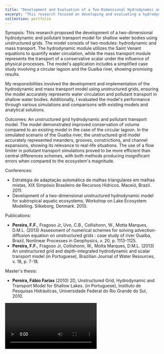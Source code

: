 ```yaml
---
title: "Development and Evaluation of a Two-Dimensional Hydrodynamic and Pollutant Transport Model for Shallow Water Bodies Using Unstructured Grids"
excerpt: "This research focused on developing and evaluating a hydrodynamic model using unstructured grids to study pollutant transport in shallow water bodies, addressing environmental challenges near urban areas."
collection: portfolio
---
```

Synopsis: This research proposed the development of a two-dimensional hydrodynamic and pollutant transport model for shallow water bodies using unstructured grids. The model consists of two modules: hydrodynamic and mass transport. The hydrodynamic module utilizes the Saint Venant equations to quantify water circulation, while the mass transport module represents the transport of a conservative scalar under the influence of physical processes. The model's application includes a simplified case study involving a circular lagoon and the Guaíba river, showing promising results.

My responsibilities involved the development and implementation of the hydrodynamic and mass transport model using unstructured grids, ensuring the model accurately represents water circulation and pollutant transport in shallow water bodies. Additionally, I evaluated the model's performance through various simulations and comparisons with existing models and analytical solutions.

Outcomes: An unstructured grid hydrodynamic and pollutant transport model. The model demonstrated improved conservation of volume compared to an existing model in the case of the circular lagoon. In the simulated scenario of the Guaíba river, the unstructured grid model accurately represented meanders, grooves, constrictions, and channel expansions, showing its relevance to real-life situations. The use of a flow limiter in pollutant transport simulations proved to be more efficient than central differences schemes, with both methods producing insignificant errors when compared to the ecosystem's magnitude.

Conferences:

<ul>
  <li> Estratégia de adaptação automática de malhas triangulares em malhas mistas, XIX Simpósio Brasileiro de Recursos Hı́dricos. Maceió, Brazil. 2011.</li>
  <li> Development of a two-dimensional unstructured hydrodynamic model for subtropical aquatic ecosystems, Workshop on Lake Ecosystem Modelling. Silkeborg, Denmark. 2010.</li>  
</ul>

Publications:

<ul>
  <li> <strong>Pereira, F.F.</strong>, Fragoso Jr, Uvo, C.B., Collishonn, W., Motta Marques, D.M.L. (2013) Assessment of numerical schemes for solving advection-diffusion equation on unstructured grids : case study of river Guaı́ba, Brazil, Nonlinear Processes in Geophysics, v. 20, p. 1113-1125.</li>
  <li> <strong>Pereira, F.F.</strong>, Fragoso Jr, Collishonn, W., Motta Marques, D.M.L. (2013) An unstructured grid and depth-integrated hydrodynamic and scalar transport model (in Portuguese), Brazilian Journal of Water Resources, v. 18, p. 7-18.</li>
</ul>


Master's thesis:

<ul>
  <li> <strong>Pereira, Fábio Farias</strong> (2010) 2D, Unstructured Grid, Hydrodynamic and Transport Model for Shallow Lakes. (in Portuguese), Instituto de Pesquisas Hidráulicas, Universidade Federal do Rio Grande do Sul, 2010.</li>
</ul>

<video controls>
  <source src="../../images/water-quality-guaiba-river.mp4" type="video/mp4">
  Your browser does not support the video tag.
</video>


